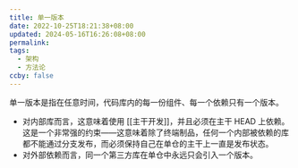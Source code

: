```yaml
---
title: 单一版本
date: 2022-10-25T18:21:38+08:00
updated: 2024-05-16T16:26:08+08:00
permalink: 
tags:
  - 架构
  - 方法论
ccby: false
---
```


单一版本是指在任意时间，代码库内的每一份组件、每一个依赖只有一个版本。

-   对内部库而言，这意味着使用 [[主干开发]]，并且必须在主干 HEAD 上依赖。这是一个非常强的约束——这意味着除了终端制品，任何一个内部被依赖的库都不能通过分支发布，而必须保持自己在单仓的主干上一直是发布状态。
-   对外部依赖而言，同一个第三方库在单仓中永远只会引入一个版本。